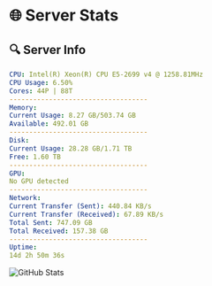 # 🌐 Server Stats
## 🔍 Server Info
```yaml
CPU: Intel(R) Xeon(R) CPU E5-2699 v4 @ 1258.81MHz
CPU Usage: 6.50%
Cores: 44P | 88T
-----------------------------------
Memory:
Current Usage: 8.27 GB/503.74 GB
Available: 492.01 GB
-----------------------------------
Disk:
Current Usage: 28.28 GB/1.71 TB
Free: 1.60 TB
-----------------------------------
GPU:
No GPU detected
-----------------------------------
Network:
Current Transfer (Sent): 440.84 KB/s
Current Transfer (Received): 67.89 KB/s
Total Sent: 747.09 GB
Total Received: 157.38 GB
-----------------------------------
Uptime:
14d 2h 50m 36s
```
![GitHub Stats](https://img.shields.io/badge/Updated-2025-05-03_19:59:24-blue)